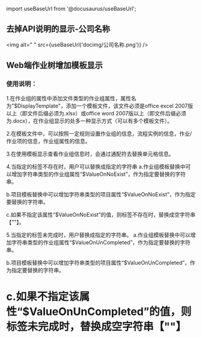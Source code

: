 import useBaseUrl from '@docusaurus/useBaseUrl';

## 去掉API说明的显示-公司名称

<img alt=" " src={useBaseUrl('docimg/公司名称.png')} />

## Web端作业树增加模板显示

### 使用说明：
1.在作业组的属性中添加文件类型的作业组属性，属性名为"$DisplayTemplate"，添加一个模板文件，该文件必须是office excel 2007版以上（即文件后缀必须为.xlsx）或office word 2007版以上（即文件后缀必须为.docx），在作业组显示的处多一种显示方式（可以有多个模板文件）。

2.在模板文件中，可以按照一定规则设置作业组的信息，流程实例的信息，作业/作业项的信息，作业组属性的信息。

3.在使用模板显示查看作业组信息时，会通过通配符去替换单元格信息。

4.当指定的标签不存在时，用户可以替换成指定的字符串
  a.作业组模板替换中可以增加字符串类型的作业组属性“$ValueOnNoExist”，作为指定要替换的字符串。

  b.项目模板替换中可以增加字符串类型的项目属性“$ValueOnNoExist”，作为指定要替换的字符串。

  c.如果不指定该属性“$ValueOnNoExist”的值，则标签不存在时，替换成空字符串【""】。

5.当指定的标签未完成时，用户替换成指定的字符串。
 a.作业组模板替换中可以增加字符串类型的作业组属性“$ValueOnUnCompleted”，作为指定要替换的字符串。

 b.项目模板替换中可以增加字符串类型的项目属性“$ValueOnUnCompleted”，作为指定要替换的字符串。

 c.如果不指定该属性“$ValueOnUnCompleted”的值，则标签未完成时，替换成空字符串【""】
=======

